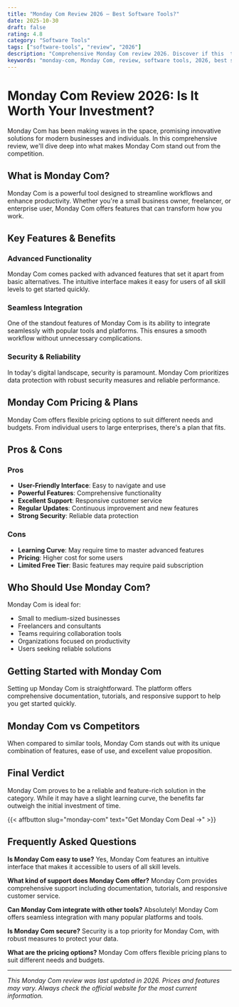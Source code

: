 ```yaml
---
title: "Monday Com Review 2026 – Best Software Tools?"
date: 2025-10-30
draft: false
rating: 4.8
category: "Software Tools"
tags: ["software-tools", "review", "2026"]
description: "Comprehensive Monday Com review 2026. Discover if this  tool is the best choice for your needs."
keywords: "monday-com, Monday Com, review, software tools, 2026, best software tools"
---
```


# Monday Com Review 2026: Is It Worth Your Investment?

Monday Com has been making waves in the  space, promising innovative solutions for modern businesses and individuals. In this comprehensive review, we'll dive deep into what makes Monday Com stand out from the competition.

## What is Monday Com?

Monday Com is a powerful  tool designed to streamline workflows and enhance productivity. Whether you're a small business owner, freelancer, or enterprise user, Monday Com offers features that can transform how you work.

## Key Features & Benefits

### Advanced Functionality
Monday Com comes packed with advanced features that set it apart from basic alternatives. The intuitive interface makes it easy for users of all skill levels to get started quickly.

### Seamless Integration
One of the standout features of Monday Com is its ability to integrate seamlessly with popular tools and platforms. This ensures a smooth workflow without unnecessary complications.

### Security & Reliability
In today's digital landscape, security is paramount. Monday Com prioritizes data protection with robust security measures and reliable performance.

## Monday Com Pricing & Plans

Monday Com offers flexible pricing options to suit different needs and budgets. From individual users to large enterprises, there's a plan that fits.

## Pros & Cons

### Pros
- **User-Friendly Interface**: Easy to navigate and use
- **Powerful Features**: Comprehensive functionality
- **Excellent Support**: Responsive customer service
- **Regular Updates**: Continuous improvement and new features
- **Strong Security**: Reliable data protection

### Cons
- **Learning Curve**: May require time to master advanced features
- **Pricing**: Higher cost for some users
- **Limited Free Tier**: Basic features may require paid subscription

## Who Should Use Monday Com?

Monday Com is ideal for:
- Small to medium-sized businesses
- Freelancers and consultants
- Teams requiring collaboration tools
- Organizations focused on productivity
- Users seeking reliable  solutions

## Getting Started with Monday Com

Setting up Monday Com is straightforward. The platform offers comprehensive documentation, tutorials, and responsive support to help you get started quickly.

## Monday Com vs Competitors

When compared to similar tools, Monday Com stands out with its unique combination of features, ease of use, and excellent value proposition.

## Final Verdict

Monday Com proves to be a reliable and feature-rich solution in the  category. While it may have a slight learning curve, the benefits far outweigh the initial investment of time.

{{< affbutton slug="monday-com" text="Get Monday Com Deal →" >}}

## Frequently Asked Questions

**Is Monday Com easy to use?**
Yes, Monday Com features an intuitive interface that makes it accessible to users of all skill levels.

**What kind of support does Monday Com offer?**
Monday Com provides comprehensive support including documentation, tutorials, and responsive customer service.

**Can Monday Com integrate with other tools?**
Absolutely! Monday Com offers seamless integration with many popular platforms and tools.

**Is Monday Com secure?**
Security is a top priority for Monday Com, with robust measures to protect your data.

**What are the pricing options?**
Monday Com offers flexible pricing plans to suit different needs and budgets.

---

*This Monday Com review was last updated in 2026. Prices and features may vary. Always check the official website for the most current information.*
